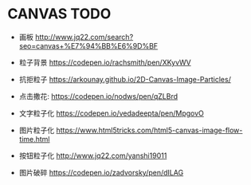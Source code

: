 # CANVAS TODO

- 画板  http://www.jq22.com/search?seo=canvas+%E7%94%BB%E6%9D%BF

- 粒子背景 https://codepen.io/rachsmith/pen/XKyvWV
- 抗拒粒子 https://arkounay.github.io/2D-Canvas-Image-Particles/

- 点击撒花: https://codepen.io/nodws/pen/qZLBrd

- 文字粒子化  https://codepen.io/vedadeepta/pen/MpgovO
- 图片粒子化 https://www.html5tricks.com/html5-canvas-image-flow-time.html
- 按钮粒子化 http://www.jq22.com/yanshi19011
- 图片破碎 https://codepen.io/zadvorsky/pen/dILAG
